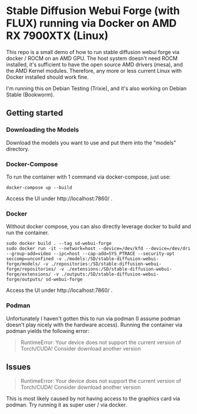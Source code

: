 # Stable Diffusion Webui Forge (with FLUX) running via Docker on AMD RX 7900XTX (Linux)

This repo is a small demo of how to run stable diffusion webui forge via docker / ROCM on an AMD GPU.
The host system doesn't need ROCM installed, it's sufficient to have the open source AMD drivers (mesa), and the AMD Kernel modules.
Therefore, any more or less current Linux with Docker installed should work fine.

I'm running this on Debian Testing (Trixie), and it's also working on Debian Stable (Bookworm).

## Getting started

### Downloading the Models
Download the models you want to use and put them into the "models" directory.

### Docker-Compose
To run the container with 1 command via docker-compose, just use:
```
docker-compose up --build
```

Access the UI under http://localhost:7860/ .


### Docker
Without docker compose, you can also directly leverage docker to build and run the container.
```
sudo docker build . --tag sd-webui-forge
sudo docker run -it --network=host --device=/dev/kfd --device=/dev/dri --group-add=video --ipc=host --cap-add=SYS_PTRACE --security-opt seccomp=unconfined -v ./models:/SD/stable-diffusion-webui-forge/models/ -v ./repositories:/SD/stable-diffusion-webui-forge/repositories/ -v ./extensions:/SD/stable-diffusion-webui-forge/extensions/ -v ./outputs:/SD/stable-diffusion-webui-forge/outputs/ sd-webui-forge
```
Access the UI under http://localhost:7860/ .

### Podman
Unfortunately I haven't gotten this to run via podman (I assume podman doesn't play nicely with the hardware access). Running the container via podman yields the following error:
> RuntimeError: Your device does not support the current version of Torch/CUDA! Consider download another version

## Issues
> RuntimeError: Your device does not support the current version of Torch/CUDA! Consider download another version

This is most likely caused by not having access to the graphics card via podman. Try running it as super user / via docker.
